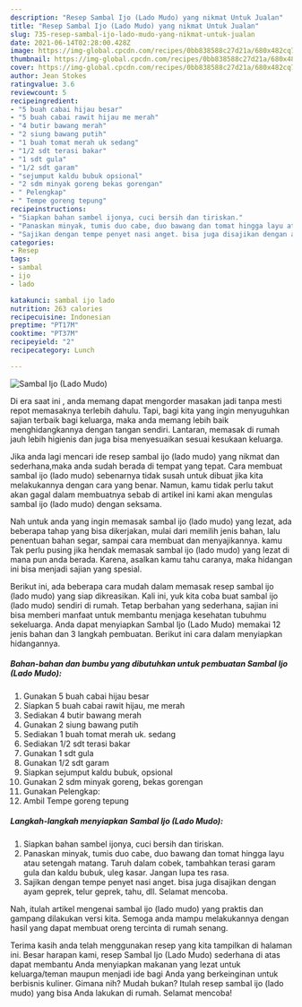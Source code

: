 ```yaml
---
description: "Resep Sambal Ijo (Lado Mudo) yang nikmat Untuk Jualan"
title: "Resep Sambal Ijo (Lado Mudo) yang nikmat Untuk Jualan"
slug: 735-resep-sambal-ijo-lado-mudo-yang-nikmat-untuk-jualan
date: 2021-06-14T02:28:00.428Z
image: https://img-global.cpcdn.com/recipes/0bb838588c27d21a/680x482cq70/sambal-ijo-lado-mudo-foto-resep-utama.jpg
thumbnail: https://img-global.cpcdn.com/recipes/0bb838588c27d21a/680x482cq70/sambal-ijo-lado-mudo-foto-resep-utama.jpg
cover: https://img-global.cpcdn.com/recipes/0bb838588c27d21a/680x482cq70/sambal-ijo-lado-mudo-foto-resep-utama.jpg
author: Jean Stokes
ratingvalue: 3.6
reviewcount: 5
recipeingredient:
- "5 buah cabai hijau besar"
- "5 buah cabai rawit hijau me merah"
- "4 butir bawang merah"
- "2 siung bawang putih"
- "1 buah tomat merah uk sedang"
- "1/2 sdt terasi bakar"
- "1 sdt gula"
- "1/2 sdt garam"
- "sejumput kaldu bubuk opsional"
- "2 sdm minyak goreng bekas gorengan"
- " Pelengkap"
- " Tempe goreng tepung"
recipeinstructions:
- "Siapkan bahan sambel ijonya, cuci bersih dan tiriskan."
- "Panaskan minyak, tumis duo cabe, duo bawang dan tomat hingga layu atau setengah matang. Taruh dalam cobek, tambahkan terasi garam gula dan kaldu bubuk, uleg kasar. Jangan lupa tes rasa."
- "Sajikan dengan tempe penyet nasi anget. bisa juga disajikan dengan ayam geprek, telur geprek, tahu, dll. Selamat mencoba."
categories:
- Resep
tags:
- sambal
- ijo
- lado

katakunci: sambal ijo lado 
nutrition: 263 calories
recipecuisine: Indonesian
preptime: "PT17M"
cooktime: "PT37M"
recipeyield: "2"
recipecategory: Lunch

---
```



![Sambal Ijo (Lado Mudo)](https://img-global.cpcdn.com/recipes/0bb838588c27d21a/680x482cq70/sambal-ijo-lado-mudo-foto-resep-utama.jpg)

Di era  saat ini , anda memang dapat mengorder masakan jadi tanpa mesti repot memasaknya terlebih dahulu. Tapi, bagi kita yang ingin menyuguhkan sajian terbaik bagi keluarga, maka anda memang lebih baik menghidangkannya dengan tangan sendiri. Lantaran, memasak di rumah jauh lebih higienis dan juga bisa menyesuaikan sesuai kesukaan keluarga.

Jika anda lagi mencari ide resep sambal ijo (lado mudo) yang nikmat dan sederhana,maka anda sudah berada di tempat yang tepat. Cara membuat sambal ijo (lado mudo)  sebenarnya tidak susah untuk dibuat jika kita melakukannya dengan cara yang benar. Namun, kamu tidak perlu takut akan gagal dalam membuatnya 
sebab di artikel ini kami akan mengulas sambal ijo (lado mudo) dengan seksama.  



Nah untuk anda yang ingin memasak sambal ijo (lado mudo) yang lezat, ada beberapa tahap yang bisa dikerjakan, mulai dari memilih jenis bahan, lalu penentuan bahan segar, sampai cara membuat dan menyajikannya. kamu Tak perlu pusing jika hendak memasak sambal ijo (lado mudo) yang lezat di mana pun anda berada. Karena, asalkan kamu  tahu caranya, maka hidangan ini bisa menjadi sajian yang spesial.

Berikut ini, ada beberapa cara mudah dalam memasak resep sambal ijo (lado mudo) yang siap dikreasikan. Kali ini, yuk kita coba buat sambal ijo (lado mudo) sendiri di rumah. Tetap berbahan yang sederhana, sajian ini bisa memberi manfaat untuk membantu menjaga kesehatan tubuhmu sekeluarga. Anda dapat menyiapkan Sambal Ijo (Lado Mudo) memakai 12 jenis bahan dan 3 langkah pembuatan. Berikut ini cara dalam menyiapkan hidangannya.

<!--inarticleads1-->

##### Bahan-bahan dan bumbu yang dibutuhkan untuk pembuatan Sambal Ijo (Lado Mudo):

1. Gunakan 5 buah cabai hijau besar
1. Siapkan 5 buah cabai rawit hijau, me merah
1. Sediakan 4 butir bawang merah
1. Gunakan 2 siung bawang putih
1. Sediakan 1 buah tomat merah uk. sedang
1. Sediakan 1/2 sdt terasi bakar
1. Gunakan 1 sdt gula
1. Gunakan 1/2 sdt garam
1. Siapkan sejumput kaldu bubuk, opsional
1. Gunakan 2 sdm minyak goreng, bekas gorengan
1. Gunakan  Pelengkap:
1. Ambil  Tempe goreng tepung




<!--inarticleads2-->

##### Langkah-langkah menyiapkan Sambal Ijo (Lado Mudo):

1. Siapkan bahan sambel ijonya, cuci bersih dan tiriskan.
1. Panaskan minyak, tumis duo cabe, duo bawang dan tomat hingga layu atau setengah matang. Taruh dalam cobek, tambahkan terasi garam gula dan kaldu bubuk, uleg kasar. Jangan lupa tes rasa.
1. Sajikan dengan tempe penyet nasi anget. bisa juga disajikan dengan ayam geprek, telur geprek, tahu, dll. Selamat mencoba.




Nah, itulah artikel mengenai  sambal ijo (lado mudo)  yang praktis dan gampang dilakukan versi kita. Semoga anda mampu melakukannya dengan hasil yang dapat membuat oreng tercinta di rumah senang. 

Terima kasih anda telah menggunakan resep yang kita tampilkan di halaman ini. Besar harapan kami, resep  Sambal Ijo (Lado Mudo) sederhana di atas dapat membantu Anda menyiapkan makanan yang lezat untuk keluarga/teman maupun menjadi ide bagi Anda yang berkeinginan untuk berbisnis kuliner. Gimana nih? Mudah bukan? Itulah resep sambal ijo (lado mudo) yang bisa Anda lakukan di rumah. Selamat mencoba!

